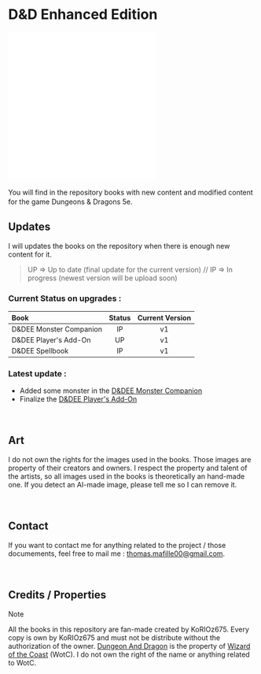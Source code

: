 # D&D Enhanced Edition

<picture>
    <source media="(prefers-color-scheme: dark)" srcset="./Images/D%26DEE_dark.png">
    <source media="(prefers-color-scheme: light)" srcset="./Images/D%26DEE_light.png">
    <img src="./Images/D%26DEE_dark.png" alt="Logo_D&DEE" width="300"/>
</picture>

You will find in the repository books with new content and modified content for the game Dungeons & Dragons 5e.
ㅤ

## Updates

I will updates the books on the repository when there is enough new content for it.

> UP => Up to date (final update for the current version)  //  IP => In progress (newest version will be upload soon)


### **Current Status on upgrades :**
| Book | Status | Current Version |
| :--- | :---: | :--: |
| D&DEE Monster Companion | IP | v1 |
| D&DEE Player's Add-On | UP | v1 |
| D&DEE Spellbook | IP | v1 |

### **Latest update :**
- Added some monster in the [D&DEE Monster Companion](https://github.com/KoRIOz675/DnD_Enhanced_Edition/blob/main/D%26DEE%20%20-%20Monster%20Companion.pdf)
- Finalize the [D&DEE Player's Add-On](https://github.com/KoRIOz675/DnD_Enhanced_Edition/blob/main/D%26DEE%20-%20Player's%20Add-On.pdf)

ㅤ

## Art

I do not own the rights for the images used in the books. Those images are property of their creators and owners.
I respect the property and talent of the artists, so all images used in the books is theoretically an hand-made one. If you detect an AI-made image, please tell me so I can remove it.

ㅤ

## Contact

If you want to contact me for anything related to the project / those documements, feel free to mail me : thomas.mafille00@gmail.com.

ㅤ

## Credits / Properties

> [!NOTE]
> All the books in this repository are fan-made created by KoRIOz675.
> Every copy is own by KoRIOz675 and must not be distribute without the authorization of the owner.
> [Dungeon And Dragon](https://dnd.wizards.com) is the property of [Wizard of the Coast](https://company.wizards.com/) (WotC). I do not own the right of the name or anything related to WotC.